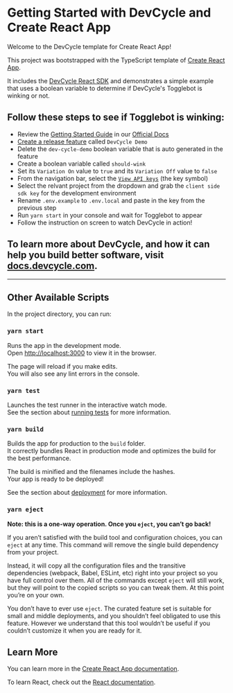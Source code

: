 # Getting Started with DevCycle and Create React App

Welcome to the DevCycle template for Create React App! 

This project was bootstrapped with the TypeScript template of [Create React App](https://github.com/facebook/create-react-app). 

It includes the [DevCycle React SDK](https://docs.devcycle.com/sdk/client-side-sdks/react) and demonstrates a simple example that uses a boolean variable to determine if DevCycle's Togglebot is winking or not.

## Follow these steps to see if Togglebot is winking:

-  Review the [Getting Started Guide](https://docs.devcycle.com/home/) in our [Official Docs](https://docs.devcycle.com/)
- [Create a release feature](https://docs.devcycle.com/home/feature-management/getting-started/your-first-feature) called `DevCycle Demo`
- Delete the `dev-cycle-demo` boolean variable that is auto generated in the feature
- Create a boolean variable called `should-wink`
- Set its `Variation On` value to `true` and its `Variation Off` value to `false`
- From the navigation bar, select the [`View API keys`](https://app.devcycle.com/r/environments) (the key symbol) 
- Select the relvant project from the dropdown and grab the `client side sdk key` for the development environment
- Rename `.env.example` to `.env.local` and paste in the key from the previous step
- Run `yarn start` in your console and wait for Togglebot to appear
- Follow the instruction on screen to watch DevCycle in action! 

## To learn more about DevCycle, and how it can help you build better software, visit [docs.devcycle.com](https://docs.devcycle.com).

--- 

## Other Available Scripts

In the project directory, you can run:

### `yarn start`

Runs the app in the development mode.\
Open [http://localhost:3000](http://localhost:3000) to view it in the browser.

The page will reload if you make edits.\
You will also see any lint errors in the console.

### `yarn test`

Launches the test runner in the interactive watch mode.\
See the section about [running tests](https://facebook.github.io/create-react-app/docs/running-tests) for more information.

### `yarn build`

Builds the app for production to the `build` folder.\
It correctly bundles React in production mode and optimizes the build for the best performance.

The build is minified and the filenames include the hashes.\
Your app is ready to be deployed!

See the section about [deployment](https://facebook.github.io/create-react-app/docs/deployment) for more information.

### `yarn eject`

**Note: this is a one-way operation. Once you `eject`, you can’t go back!**

If you aren’t satisfied with the build tool and configuration choices, you can `eject` at any time. This command will remove the single build dependency from your project.

Instead, it will copy all the configuration files and the transitive dependencies (webpack, Babel, ESLint, etc) right into your project so you have full control over them. All of the commands except `eject` will still work, but they will point to the copied scripts so you can tweak them. At this point you’re on your own.

You don’t have to ever use `eject`. The curated feature set is suitable for small and middle deployments, and you shouldn’t feel obligated to use this feature. However we understand that this tool wouldn’t be useful if you couldn’t customize it when you are ready for it.

## Learn More

You can learn more in the [Create React App documentation](https://facebook.github.io/create-react-app/docs/getting-started).

To learn React, check out the [React documentation](https://reactjs.org/).
